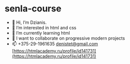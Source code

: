# senla-course
- 👋 Hi, I’m Dzianis.
- 👀 I’m interested in html and css
- 🌱 I’m currently learning html
- 💞️ I want to collaborate on progressive modern projects
- 📫 +375-29-1961635 denistet@gmail.com
[https://htmlacademy.ru/profile/id141731](https://htmlacademy.ru/profile/id141731)
